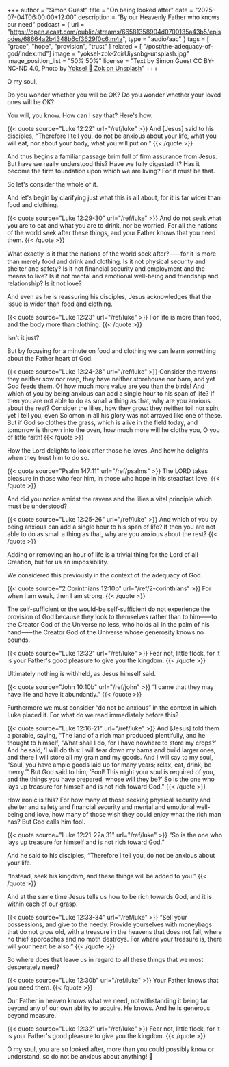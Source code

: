 +++
author = "Simon Guest"
title = "On being looked after"
date = "2025-07-04T06:00:00+12:00"
description = "By our Heavenly Father who knows our need"
podcast = { url = "https://open.acast.com/public/streams/66581358904d0700135a43b5/episodes/68664a2b4348b6cf3629f0c6.m4a", type = "audio/aac" }
tags = [ "grace", "hope", "provision", "trust" ]
related = [ "/post/the-adequacy-of-god/index.md"]
image = "yoksel-zok-2qirUiysnbg-unsplash.jpg"
image_position_list = "50% 50%"
license = "Text by Simon Guest CC BY-NC-ND 4.0, Photo by [Yoksel 🌿 Zok on Unsplash](https://unsplash.com/photos/assorted-color-tuliips-2qirUiysnbg)"
+++

O my soul,

Do you wonder whether you will be OK? Do you wonder whether your loved ones will be OK?

You will, you know. How can I say that? Here's how.

{{< quote source="Luke 12:22" url="/ref/luke" >}}
And [Jesus] said to his disciples, “Therefore I tell you, do not be anxious about your life, what you will eat, nor about your body, what you will put on.”
{{< /quote >}}

And thus begins a familiar passage brim full of firm assurance from Jesus. But have we really understood this? Have we fully digested it? Has it become the firm foundation upon which we are living? For it must be that.

So let's consider the whole of it.

And let's begin by clarifying just what this is all about, for it is far wider than food and clothing.

{{< quote source="Luke 12:29-30" url="/ref/luke" >}}
And do not seek what you are to eat and what you are to drink, nor be worried. For all the nations of the world seek after these things, and your Father knows that you need them.
{{< /quote >}}

What exactly is it that the nations of the world seek after?⸺for it is more than merely food and drink and clothing. Is it not physical security and shelter and safety? Is it not financial security and employment and the means to live?  Is it not mental and emotional well-being and friendship and relationship? Is it not love?

And even as he is reassuring his disciples, Jesus acknowledges that the issue is wider than food and clothing.

{{< quote source="Luke 12:23" url="/ref/luke" >}}
For life is more than food, and the body more than clothing.
{{< /quote >}}

Isn't it just?

But by focusing for a minute on food and clothing we can learn something about the Father heart of God.

{{< quote source="Luke 12:24-28" url="/ref/luke" >}}
Consider the ravens: they neither sow nor reap, they have neither storehouse nor barn, and yet God feeds them. Of how much more value are you than the birds! And which of you by being anxious can add a single hour to his span of life? If then you are not able to do as small a thing as that, why are you anxious about the rest? Consider the lilies, how they grow: they neither toil nor spin, yet I tell you, even Solomon in all his glory was not arrayed like one of these. But if God so clothes the grass, which is alive in the field today, and tomorrow is thrown into the oven, how much more will he clothe you, O you of little faith!
{{< /quote >}}

How the Lord delights to look after those he loves. And how he delights when they trust him to do so.

{{< quote source="Psalm 147:11" url="/ref/psalms" >}}
The LORD takes pleasure in those who fear him, in those who hope in his steadfast love.
{{< /quote >}}

And did you notice amidst the ravens and the lilies a vital principle which must be understood?

{{< quote source="Luke 12:25-26" url="/ref/luke" >}}
And which of you by being anxious can add a single hour to his span of life? If then you are not able to do as small a thing as that, why are you anxious about the rest?
{{< /quote >}}

Adding or removing an hour of life is a trivial thing for the Lord of all Creation, but for us an impossibility.

We considered this previously in the context of the adequacy of God.

{{< quote source="2 Corinthians 12:10b" url="/ref/2-corinthians" >}}
For when I am weak, then I am strong.
{{< /quote >}}

The self-sufficient or the would-be self-sufficient do not experience the provision of God because they look to themselves rather than to him⸺to the Creator God of the Universe no less, who holds all in the palm of his hand⸺the Creator God of the Universe whose generosity knows no bounds.

{{< quote source="Luke 12:32" url="/ref/luke" >}}
Fear not, little flock, for it is your Father's good pleasure to give you the kingdom.
{{< /quote >}}

Ultimately nothing is withheld, as Jesus himself said.

{{< quote source="John 10:10b" url="/ref/john" >}}
“I came that they may have life and have it abundantly.”
{{< /quote >}}

Furthermore we must consider “do not be anxious” in the context in which Luke placed it. For what do we read immediately before this?

{{< quote source="Luke 12:16-21" url="/ref/luke" >}}
And [Jesus] told them a parable, saying, “The land of a rich man produced plentifully, and he thought to himself, ‘What shall I do, for I have nowhere to store my crops?’ And he said, ‘I will do this: I will tear down my barns and build larger ones, and there I will store all my grain and my goods. And I will say to my soul, “Soul, you have ample goods laid up for many years; relax, eat, drink, be merry.’” But God said to him, ‘Fool! This night your soul is required of you, and the things you have prepared, whose will they be?’ So is the one who lays up treasure for himself and is not rich toward God.”
{{< /quote >}}

How ironic is this? For how many of those seeking physical security and shelter and safety and financial security and mental and emotional well-being and love, how many of those wish they could enjoy what the rich man has? But God calls him fool.

{{< quote source="Luke 12:21-22a,31" url="/ref/luke" >}}
“So is the one who lays up treasure for himself and is not rich toward God.”

And he said to his disciples, “Therefore I tell you, do not be anxious about your life.

“Instead, seek his kingdom, and these things will be added to you.”
{{< /quote >}}

And at the same time Jesus tells us how to be rich towards God, and it is within each of our grasp.

{{< quote source="Luke 12:33-34" url="/ref/luke" >}}
“Sell your possessions, and give to the needy. Provide yourselves with moneybags that do not grow old, with a treasure in the heavens that does not fail, where no thief approaches and no moth destroys. For where your treasure is, there will your heart be also.”
{{< /quote >}}

So where does that leave us in regard to all these things that we most desperately need?

{{< quote source="Luke 12:30b" url="/ref/luke" >}}
Your Father knows that you need them.
{{< /quote >}}

Our Father in heaven knows what we need, notwithstanding it being far beyond any of our own ability to acquire. He knows. And he is generous beyond measure.

{{< quote source="Luke 12:32" url="/ref/luke" >}}
Fear not, little flock, for it is your Father's good pleasure to give you the kingdom.
{{< /quote >}}

O my soul, you are so looked after, more than you could possibly know or understand, so do not be anxious about anything! 🙏
